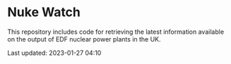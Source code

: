 # Nuke Watch

This repository includes code for retrieving the latest information available on the output of EDF nuclear power plants in the UK.

Last updated: 2023-01-27 04:10